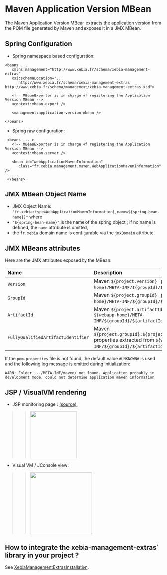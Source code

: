 # Maven Application Version MBean #

The Maven Application Version MBean extracts the application version from the POM file generated by Maven and exposes it in a JMX MBean.

## Spring Configuration ##

  * Spring namespace based configuration:
```
<beans ...
   xmlns:management="http://www.xebia.fr/schema/xebia-management-extras"
   xsi:schemaLocation="...
      http://www.xebia.fr/schema/xebia-management-extras http://www.xebia.fr/schema/management/xebia-management-extras.xsd">

   <!-- MBeanExporter is in charge of registering the Application Version MBean -->
   <context:mbean-export />

   <management:application-version-mbean />

</beans>
```

  * Spring raw configuration:
```
 <beans ... >
   <!-- MBeanExporter is in charge of registering the Application Version MBean -->
   <context:mbean-server />

   <bean id="webApplicationMavenInformation" 
      class="fr.xebia.management.maven.WebApplicationMavenInformation" />
   ...
 </beans>
```

## JMX MBean Object Name ##

  * JMX Object Name: `"fr.xebia:type=WebApplicationMavenInformation[,name=${spring-bean-name}]"` where
  * `"${spring-bean-name}"` is the name of the spring object ; if no name is defined, the `name` attribute is omitted,
  * the `fr.xebia` domain name is configurable via the `jmxDomain` attribute.

## JMX MBeans attributes ##

Here are the JMX attributes exposed by the MBean:

| **Name** | **Description** |
|:---------|:----------------|
| `Version` | Maven `${project.version} ` property extracted from `${webapp-home}/META-INF/${groupId}/${artifactId}/pom.properties` file |
| `GroupId` | Maven `${project.groupId} ` property extracted from `${webapp-home}/META-INF/${groupId}/${artifactId}/pom.properties` file |
| `ArtifactId` | Maven `${project.artifactId} ` property extracted from `${webapp-home}/META-INF/${groupId}/${artifactId}/pom.properties` file |
| `FullyQualifiedArtifactIdentifier` | Maven `${project.groupId}:${project.artifactId}:${project.version} ` properties extracted from `${webapp-home}/META-INF/${groupId}/${artifactId}/pom.properties` file |

If the `pom.properties` file is not found, the default value `#UNKNOWN#` is used and the following log message is emitted during initialization:
```
WARN: Folder .../META-INF/maven/ not found. Application probably in development mode, could not determine application maven information
```

## JSP / VisualVM rendering ##

  * JSP monitoring page : [(source)](http://xebia-france.googlecode.com/svn/management/xebia-management-extras/trunk/src/main/webapp/jmx/maven-application-version.jsp),
> > <a href='http://xebia-france.googlecode.com/svn/management/xebia-management-extras/trunk/src/site/monitoring-jsp-application-version.png'><img src='http://xebia-france.googlecode.com/svn/management/xebia-management-extras/trunk/src/site/monitoring-jsp-application-version.png' height='150' /></a>
  * Visual VM / JConsole view:
> > <a href='http://xebia-france.googlecode.com/svn/management/xebia-management-extras/trunk/src/site/monitoring-visualvm-application-version.png'><img src='http://xebia-france.googlecode.com/svn/management/xebia-management-extras/trunk/src/site/monitoring-visualvm-application-version.png' height='200' /></a>

## How to integrate the xebia-management-extras` library in your project ? ##

See [XebiaManagementExtrasInstallation](XebiaManagementExtrasInstallation.md).
